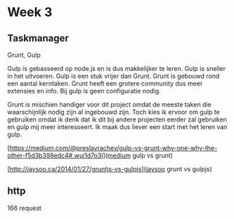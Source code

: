 # Week 3

## Taskmanager
Grunt, Gulp


Gulp is gebasseerd op node.js en is dus makkelijker te leren. Gulp is sneller in het uitvoeren. 
Gulp is een stuk vrijer dan Grunt. Grunt is gebouwd rond een aantal kerntaken. Grunt heeft een grotere community dus meer extensies en info. Bij gulp is geen configuratie nodig.

Grunt is mischien handiger voor dit project omdat de meeste taken die waarschijnlijk nodig zijn al ingebouwd zijn. Toch kies ik ervoor om gulp te gebruiken omdat ik denk dat ik dit bij andere projecten eerder zal gebruiken en gulp mij meer interesseert. Ik maak dus liever een start met het leren van gulp.  

[https://medium.com/@preslavrachev/gulp-vs-grunt-why-one-why-the-other-f5d3b398edc4#.wui1d7o3i](medium gulp vs grunt)

[http://jaysoo.ca/2014/01/27/gruntjs-vs-gulpjs](jaysoo grunt vs gulpjs)

## http
166 request
